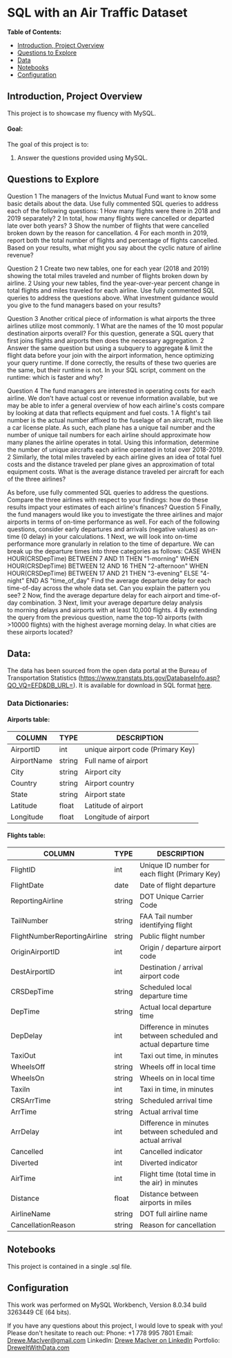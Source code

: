 # SQL with an Air Traffic Dataset

**Table of Contents:**
- [Introduction, Project Overview](#introduction-project-overview)
- [Questions to Explore](#questions-to-explore)
- [Data](#data)
- [Notebooks](#notebooks)
- [Configuration](#configuration)




## Introduction, Project Overview

This project is to showcase my fluency with MySQL.

#### Goal:

The goal of this project is to:
1. Answer the questions provided using MySQL.


## Questions to Explore

Question 1
The managers of the Invictus Mutual Fund want to know some basic details about the data. Use fully commented SQL queries to address each of the following questions:
	1	How many flights were there in 2018 and 2019 separately?
	2	In total, how many flights were cancelled or departed late over both years?
	3	Show the number of flights that were cancelled broken down by the reason for cancellation.
	4	For each month in 2019, report both the total number of flights and percentage of flights cancelled. Based on your results, what might you say about the cyclic nature of airline revenue?

Question 2
	1	Create two new tables, one for each year (2018 and 2019) showing the total miles traveled and number of flights broken down by airline.
	2	Using your new tables, find the year-over-year percent change in total flights and miles traveled for each airline.
Use fully commented SQL queries to address the questions above. What investment guidance would you give to the fund managers based on your results?

Question 3
Another critical piece of information is what airports the three airlines utilize most commonly.
	1	What are the names of the 10 most popular destination airports overall? For this question, generate a SQL query that first joins flights and airports then does the necessary aggregation.
	2	Answer the same question but using a subquery to aggregate & limit the flight data before your join with the airport information, hence optimizing your query runtime.
If done correctly, the results of these two queries are the same, but their runtime is not. In your SQL script, comment on the runtime: which is faster and why?

Question 4
The fund managers are interested in operating costs for each airline. We don't have actual cost or revenue information available, but we may be able to infer a general overview of how each airline's costs compare by looking at data that reflects equipment and fuel costs.
	1	A flight's tail number is the actual number affixed to the fuselage of an aircraft, much like a car license plate. As such, each plane has a unique tail number and the number of unique tail numbers for each airline should approximate how many planes the airline operates in total. Using this information, determine the number of unique aircrafts each airline operated in total over 2018-2019.
	2	Similarly, the total miles traveled by each airline gives an idea of total fuel costs and the distance traveled per plane gives an approximation of total equipment costs. What is the average distance traveled per aircraft for each of the three airlines?

As before, use fully commented SQL queries to address the questions. Compare the three airlines with respect to your findings: how do these results impact your estimates of each airline's finances?
Question 5
Finally, the fund managers would like you to investigate the three airlines and major airports in terms of on-time performance as well. For each of the following questions, consider early departures and arrivals (negative values) as on-time (0 delay) in your calculations.
	1	Next, we will look into on-time performance more granularly in relation to the time of departure. We can break up the departure times into three categories as follows:
CASE
    WHEN HOUR(CRSDepTime) BETWEEN 7 AND 11 THEN "1-morning"
    WHEN HOUR(CRSDepTime) BETWEEN 12 AND 16 THEN "2-afternoon"
    WHEN HOUR(CRSDepTime) BETWEEN 17 AND 21 THEN "3-evening"
    ELSE "4-night"
END AS "time_of_day"
Find the average departure delay for each time-of-day across the whole data set. Can you explain the pattern you see?
	2	Now, find the average departure delay for each airport and time-of-day combination.
	3	Next, limit your average departure delay analysis to morning delays and airports with at least 10,000 flights.
	4	By extending the query from the previous question, name the top-10 airports (with >10000 flights) with the highest average morning delay. In what cities are these airports located?


## Data: 

The data has been sourced from the open data portal at the Bureau of Transportation Statistics (https://www.transtats.bts.gov/DatabaseInfo.asp?QO_VQ=EFD&DB_URL=).  It is available for download in SQL format [here](https://drive.google.com/file/d/1eAg_CWEChp9W1o4ebgp29oKrZyDArW7Y/view?usp=sharing).


### Data Dictionaries:

#### Airports table:

| COLUMN      | TYPE   | DESCRIPTION                     |
|-------------|--------|---------------------------------|
| AirportID   | int    | unique airport code (Primary Key) |
| AirportName | string | Full name of airport            |
| City        | string | Airport city                    |
| Country     | string | Airport country                 |
| State       | string | Airport state                   |
| Latitude    | float  | Latitude of airport             |
| Longitude   | float  | Longitude of airport            |


#### Flights table:


| COLUMN                           | TYPE   | DESCRIPTION                                                       |
|----------------------------------|--------|-------------------------------------------------------------------|
| FlightID                         | int    | Unique ID number for each flight (Primary Key)                    |
| FlightDate                       | date   | Date of flight departure                                          |
| ReportingAirline                 | string | DOT Unique Carrier Code                                           |
| TailNumber                       | string | FAA Tail number identifying flight                                |
| FlightNumberReportingAirline     | string | Public flight number                                              |
| OriginAirportID                  | int    | Origin / departure airport code                                   |
| DestAirportID                    | int    | Destination / arrival airport code                                |
| CRSDepTime                       | string | Scheduled local departure time                                    |
| DepTime                          | string | Actual local departure time                                       |
| DepDelay                         | int    | Difference in minutes between scheduled and actual departure time |
| TaxiOut                          | int    | Taxi out time, in minutes                                         |
| WheelsOff                        | string | Wheels off in local time                                          |
| WheelsOn                         | string | Wheels on in local time                                           |
| TaxiIn                           | int    | Taxi in time, in minutes                                          |
| CRSArrTime                       | string | Scheduled arrival time                                            |
| ArrTime                          | string | Actual arrival time                                               |
| ArrDelay                         | int    | Difference in minutes between scheduled and actual arrival        |
| Cancelled                        | int    | Cancelled indicator                                               |
| Diverted                         | int    | Diverted indicator                                                |
| AirTime                          | int    | Flight time (total time in the air) in minutes                    |
| Distance                         | float  | Distance between airports in miles                                |
| AirlineName                      | string | DOT full airline name                                             |
| CancellationReason               | string | Reason for cancellation                                           |



## Notebooks

This project is contained in a single .sql file. 



## Configuration

This work was performed on MySQL Workbench, Version 8.0.34 build 3263449 CE (64 bits).


If you have any questions about this project, I would love to speak with you!  Please don't hesitate to reach out:
Phone: +1 778 995 7801
Email: [Drewe.MacIver@gmail.com](mailto:drewe.maciver@gmail.com)
LinkedIn: [Drewe MacIver on LinkedIn](https://www.linkedin.com/in/drewe-maciver/)
Portfolio: [DreweItWithData.com](https://www.dreweitwithdata.com)
